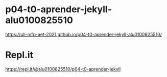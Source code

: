 # p04-t0-aprender-jekyll-alu0100825510
https://ull-mfp-aet-2021.github.io/p04-t0-aprender-jekyll-alu0100825510/

# Repl.it
https://repl.it/@alu0100825510/p04-t0-aprender-jekyll
